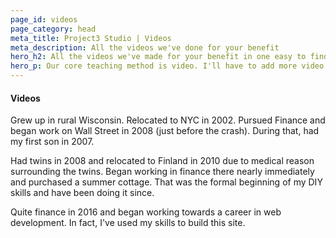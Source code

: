 ```yaml
---
page_id: videos
page_category: head
meta_title: Project3 Studio | Videos
meta_description: All the videos we've done for your benefit
hero_h2: All the videos we've made for your benefit in one easy to find place.
hero_p: Our core teaching method is video. I'll have to add more video content to this section a little later.
---
```


#### Videos

Grew up in rural Wisconsin. Relocated to NYC in 2002. Pursued Finance and began work on Wall Street in 2008 (just before the crash). During that, had my first son in 2007.

Had twins in 2008 and relocated to Finland in 2010 due to medical reason surrounding the twins. Began working in finance there nearly immediately and purchased a summer cottage. That was the formal beginning of my DIY skills and have been doing it since.

Quite finance in 2016 and began working towards a career in web development. In fact, I've used my skills to build this site.
